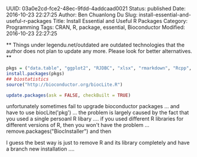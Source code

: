 UUID: 03a0e2cd-fce2-48ec-9fdd-4addcaad0021
Status: published
Date: 2016-10-23 22:27:25
Author: Ben Chuanlong Du
Slug: install-essential-and-useful-r-packages
Title: Install Essential and Useful R Packages
Category: Programming
Tags: CRAN, R, package, essential, Bioconductor
Modified: 2016-10-23 22:27:25

**
Things under legendu.net/outdated are outdated technologies 
that the author does not plan to update any more. 
Please look for better alternatives.
**

```R
pkgs = ("data.table", "ggplot2", "RJDBC", "xlsx", "rmarkdown", "Rcpp", "inline")
install.packages(pkgs)
## biostatistics
source("http://bioconductor.org/biocLite.R")
```
```R
update.packages(ask = FALSE, checkBuilt = TRUE)
```

unfortunately sometimes fail to upgrade bioconductor packages ... and have to use biocLite('pkg') ...
the problem is largely caused by the fact that you used a single persoanl R libary ....
if you used different R libraries for different versions of R, then you won't have the problem ...
remove.packages("BiocInstaller") and then

I guess the best way is just to remove R and its library completely and have a branch new installation ....
